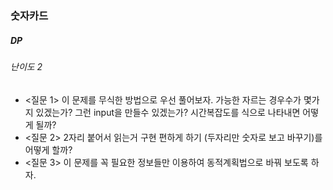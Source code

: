 ### 숫자카드
##### DP
###### 난이도 2

* <질문 1> 이 문제를 무식한 방법으로 우선 풀어보자. 가능한 자르는 경우수가 몇가지 있겠는가? 그런 input을 만들수 있겠는가? 시간복잡도를 식으로 나타내면 어떻게 될까?
* <질문 2> 2자리 붙어서 읽는거 구현 편하게 하기 (두자리만 숫자로 보고 바꾸기)를 어떻게 할까?
* <질문 3> 이 문제를 꼭 필요한 정보들만 이용하여 동적계획법으로 바꿔 보도록 하자. 
